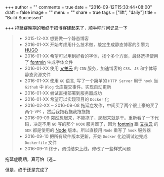 +++
author = ""
comments = true
date = "2016-09-12T15:33:44+08:00"
draft = false
image = ""
menu = ""
share = true
tags = ["lift", "daily"]
title = "Build Successed"

+++
拖延症晚期的我终于把博客建起来了，顺手吧时间记录一下

 
> * 2015-12-XX 想要做一个静态博客
> * 2016-01-XX 开始考虑用什么技术做，敲定生成静态博客的引擎为 [HUGO](http://gohugo.io)
> * 2016-01-XX 希望可以用到好看的字体，找个多个方案，最终选择使用了 [fontmin](http://ecomfe.github.io/fontmin/) 生成字体文件
> * 2016-01-XX 使用 [又拍云](https://www.upyun.com/index.html) 的 `CDN` 服务，加速博客的 `CSS`、`JS` 和字体等静态资源文件
> * 2016-01-XX 使用 `GO` 语言,  写了一个简单的 `HTTP Server` 用于 `hook` 当 `Github` 中 `Blog` 仓库提交事件。实现自动更新
> * 2016-01-XX 尝试直接部署到服务器成功
> * 2016-01-XX 希望可以实现项目的 `Docker` 化
> * 2016-02-XX ~ 2016-09-08 拖延症发作，中间买了两个很土豪的买了两个 `VPS` ，然后我拖我拖我拖拖拖
> * 2016-09-09 突然想起来，不能拖了，爬起来就是干。重新看了一下代码，决定不用 `GO` 写的那个 `HOOK` 服务器了，因为 [fontmin](http://ecomfe.github.io/fontmin/)  跟 
[又拍云](https://www.upyun.com/index.html) 的 `SDK` 都是使用的 [Node](https://nodejs.org) 版本。所以直接用 `Node` 重写了 `hook` 服务器
> * 2016-09-10 把所有软件版本更新，开始 `Docker` 化边调试边完成 `Dockerfile` 文件
> * 2016-09-11 终于，调试结束上线，修改了一些样式问题


拖延症晚期，真可怕（逃...  

但是，终于还是完成了
